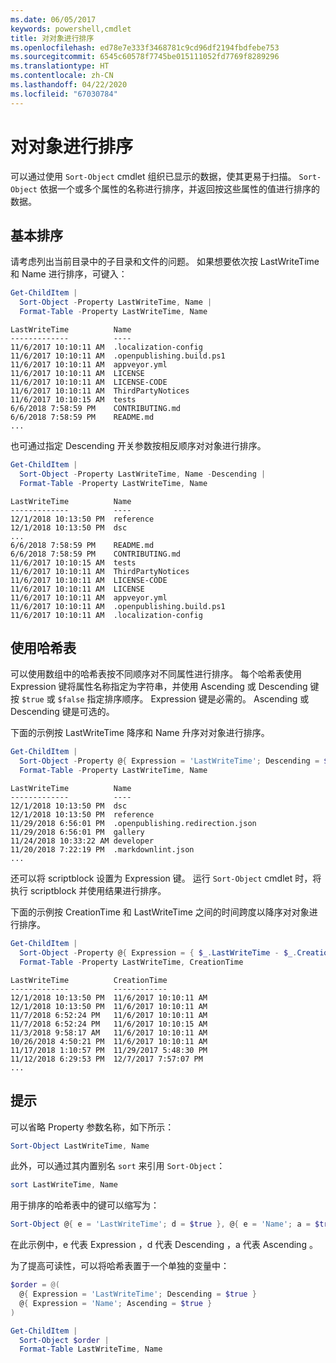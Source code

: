 ```yaml
---
ms.date: 06/05/2017
keywords: powershell,cmdlet
title: 对对象进行排序
ms.openlocfilehash: ed78e7e333f3468781c9cd96df2194fbdfebe753
ms.sourcegitcommit: 6545c60578f7745be015111052fd7769f8289296
ms.translationtype: HT
ms.contentlocale: zh-CN
ms.lasthandoff: 04/22/2020
ms.locfileid: "67030784"
---
```

# <a name="sorting-objects"></a>对对象进行排序

可以通过使用 `Sort-Object` cmdlet 组织已显示的数据，使其更易于扫描。 `Sort-Object` 依据一个或多个属性的名称进行排序，并返回按这些属性的值进行排序的数据。

## <a name="basic-sorting"></a>基本排序

请考虑列出当前目录中的子目录和文件的问题。
如果想要依次按 LastWriteTime  和 Name  进行排序，可键入：

```powershell
Get-ChildItem |
  Sort-Object -Property LastWriteTime, Name |
  Format-Table -Property LastWriteTime, Name
```

```output
LastWriteTime          Name
-------------          ----
11/6/2017 10:10:11 AM  .localization-config
11/6/2017 10:10:11 AM  .openpublishing.build.ps1
11/6/2017 10:10:11 AM  appveyor.yml
11/6/2017 10:10:11 AM  LICENSE
11/6/2017 10:10:11 AM  LICENSE-CODE
11/6/2017 10:10:11 AM  ThirdPartyNotices
11/6/2017 10:10:15 AM  tests
6/6/2018 7:58:59 PM    CONTRIBUTING.md
6/6/2018 7:58:59 PM    README.md
...
```

也可通过指定 Descending  开关参数按相反顺序对对象进行排序。

```powershell
Get-ChildItem |
  Sort-Object -Property LastWriteTime, Name -Descending |
  Format-Table -Property LastWriteTime, Name
```

```output
LastWriteTime          Name
-------------          ----
12/1/2018 10:13:50 PM  reference
12/1/2018 10:13:50 PM  dsc
...
6/6/2018 7:58:59 PM    README.md
6/6/2018 7:58:59 PM    CONTRIBUTING.md
11/6/2017 10:10:15 AM  tests
11/6/2017 10:10:11 AM  ThirdPartyNotices
11/6/2017 10:10:11 AM  LICENSE-CODE
11/6/2017 10:10:11 AM  LICENSE
11/6/2017 10:10:11 AM  appveyor.yml
11/6/2017 10:10:11 AM  .openpublishing.build.ps1
11/6/2017 10:10:11 AM  .localization-config
```

## <a name="using-hash-tables"></a>使用哈希表

可以使用数组中的哈希表按不同顺序对不同属性进行排序。
每个哈希表使用 Expression  键将属性名称指定为字符串，并使用 Ascending  或 Descending  键按 `$true` 或 `$false` 指定排序顺序。
Expression  键是必需的。
Ascending  或 Descending  键是可选的。

下面的示例按 LastWriteTime  降序和 Name  升序对对象进行排序。

```powershell
Get-ChildItem |
  Sort-Object -Property @{ Expression = 'LastWriteTime'; Descending = $true }, @{ Expression = 'Name'; Ascending = $true } |
  Format-Table -Property LastWriteTime, Name
```

```output
LastWriteTime          Name
-------------          ----
12/1/2018 10:13:50 PM  dsc
12/1/2018 10:13:50 PM  reference
11/29/2018 6:56:01 PM  .openpublishing.redirection.json
11/29/2018 6:56:01 PM  gallery
11/24/2018 10:33:22 AM developer
11/20/2018 7:22:19 PM  .markdownlint.json
...
```

还可以将 scriptblock 设置为 Expression  键。
运行 `Sort-Object` cmdlet 时，将执行 scriptblock 并使用结果进行排序。

下面的示例按 CreationTime  和 LastWriteTime  之间的时间跨度以降序对对象进行排序。

```powershell
Get-ChildItem |
  Sort-Object -Property @{ Expression = { $_.LastWriteTime - $_.CreationTime }; Descending = $true } |
  Format-Table -Property LastWriteTime, CreationTime
```

```output
LastWriteTime          CreationTime
-------------          ------------
12/1/2018 10:13:50 PM  11/6/2017 10:10:11 AM
12/1/2018 10:13:50 PM  11/6/2017 10:10:11 AM
11/7/2018 6:52:24 PM   11/6/2017 10:10:11 AM
11/7/2018 6:52:24 PM   11/6/2017 10:10:15 AM
11/3/2018 9:58:17 AM   11/6/2017 10:10:11 AM
10/26/2018 4:50:21 PM  11/6/2017 10:10:11 AM
11/17/2018 1:10:57 PM  11/29/2017 5:48:30 PM
11/12/2018 6:29:53 PM  12/7/2017 7:57:07 PM
...
```

## <a name="tips"></a>提示

可以省略 Property  参数名称，如下所示：

```powershell
Sort-Object LastWriteTime, Name
```

此外，可以通过其内置别名 `sort` 来引用 `Sort-Object`：

```powershell
sort LastWriteTime, Name
```

用于排序的哈希表中的键可以缩写为：

```powershell
Sort-Object @{ e = 'LastWriteTime'; d = $true }, @{ e = 'Name'; a = $true }
```

在此示例中，e  代表 Expression  ，d  代表 Descending  ，a  代表 Ascending  。

为了提高可读性，可以将哈希表置于一个单独的变量中：

```powershell
$order = @(
  @{ Expression = 'LastWriteTime'; Descending = $true }
  @{ Expression = 'Name'; Ascending = $true }
)

Get-ChildItem |
  Sort-Object $order |
  Format-Table LastWriteTime, Name
```
